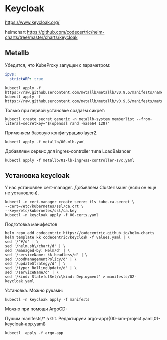 # Keycloak

https://www.keycloak.org/

helmchart https://github.com/codecentric/helm-charts/tree/master/charts/keycloak

## Metallb

Убедится, что KubeProxy запущен с параметром: 

```yaml
ipvs:
  strictARP: true
```

    kubectl apply -f https://raw.githubusercontent.com/metallb/metallb/v0.9.6/manifests/namespace.yaml
    kubectl apply -f https://raw.githubusercontent.com/metallb/metallb/v0.9.6/manifests/metallb.yaml

Только при первой установке создаём сикрет:

    kubectl create secret generic -n metallb-system memberlist --from-literal=secretkey="$(openssl rand -base64 128)"

Применяем базовую конфигурацию layer2.

    kubectl apply -f metallb/00-mlb.yaml

Добавляем сервис для ingres-controller типа LoadBalancer

    kubectl apply -f metallb/01-lb-ingress-controller-svc.yaml

## Установка keycloak

У нас установлен cert-manager. Добавляем ClusterIssuer (если он еще не установлен).

    kubectl -n cert-manager create secret tls kube-ca-secret \
    --cert=/etc/kubernetes/ssl/ca.crt \
    --key=/etc/kubernetes/ssl/ca.key
    kubectl -n keycloak apply -f 00-certs.yaml

Подготовка манифестов

    helm repo add codecentric https://codecentric.github.io/helm-charts
    helm template kk codecentric/keycloak -f values.yaml | \
    sed '/^#/d' | \
    sed '/helm.sh\/chart/d' | \
    sed '/managed-by: Helm/d' | \
    sed '/serviceName: kk-headless/d' | \
    sed '/podManagementPolicy/d' | \
    sed '/updateStrategy/d' | \
    sed '/type: RollingUpdate/d' | \
    sed '/serviceName/d' | \
    sed '/kind: StatefulSet/c\kind: Deployment' > manifests/02-keycloak.yaml

Установка. Можно руками:

    kubectl -n keycloak apply -f manifests

Можно при помощи ArgoCD:
    
Пушим manifests/* в Git. Редактируем argo-app/{00-iam-project.yaml,01-keycloak-app.yaml}

    kubectl  apply -f argo-app
